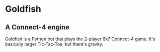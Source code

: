 # Goldfish
## A Connect-4 engine

Goldfish is a Python bot that plays the 2-player 6x7 Connect-4 game. It's basically larger Tic-Tac-Toe, but there's gravity. 